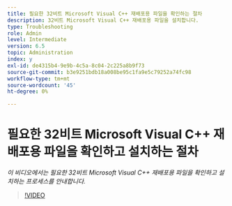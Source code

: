 ```yaml
---
title: 필요한 32비트 Microsoft Visual C++ 재배포용 파일을 확인하는 절차
description: 32비트 Microsoft Visual C++ 재배포용 파일을 설치합니다.
type: Troubleshooting
role: Admin
level: Intermediate
version: 6.5
topic: Administration
index: y
exl-id: de4315b4-9e9b-4c5a-8c04-2c225a8b9f73
source-git-commit: b3e9251bdb18a008be95c1fa9e5c79252a74fc98
workflow-type: tm+mt
source-wordcount: '45'
ht-degree: 0%

---
```


# 필요한 32비트 Microsoft Visual C++ 재배포용 파일을 확인하고 설치하는 절차

*이 비디오에서는 필요한 32비트 Microsoft Visual C++ 재배포용 파일을 확인하고 설치하는 프로세스를 안내합니다.*

>[!VIDEO](https://video.tv.adobe.com/v/335520?quality=12&learn=on)
